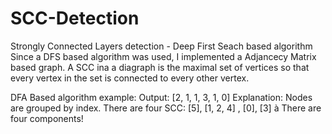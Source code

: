# SCC-Detection
Strongly Connected Layers detection - Deep First Seach based algorithm 
Since a DFS based algorithm was used, I implemented a Adjancecy Matrix based graph.
A SCC ina a diagraph is the maximal set of vertices so that every vertex in the set is connected to every other vertex.

DFA Based algorithm example:
Output: [2, 1, 1, 3, 1, 0]
Explanation: Nodes are grouped by index. There are four SCC:
[5], [1, 2, 4] , [0], [3] à There are four components!
